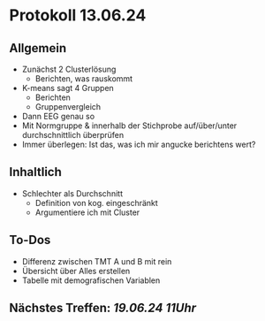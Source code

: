 # Protokoll 13.06.24
## Allgemein
- Zunächst 2 Clusterlösung
  - Berichten, was rauskommt
- K-means sagt 4 Gruppen
  - Berichten
  - Gruppenvergleich
- Dann EEG genau so
- Mit Normgruppe & innerhalb der Stichprobe auf/über/unter durchschnittlich überprüfen
- Immer überlegen: Ist das, was ich mir angucke berichtens wert?
## Inhaltlich
- Schlechter als Durchschnitt
  - Definition von kog. eingeschränkt
  - Argumentiere ich mit Cluster
## To-Dos
- Differenz zwischen TMT A und B mit rein
- Übersicht über Alles erstellen
- Tabelle mit demografischen Variablen
## Nächstes Treffen: *19.06.24 11Uhr*
